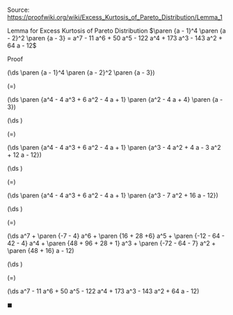 # 

Source: https://proofwiki.org/wiki/Excess_Kurtosis_of_Pareto_Distribution/Lemma_1

Lemma for Excess Kurtosis of Pareto Distribution
$\paren {a - 1}^4 \paren {a - 2}^2 \paren {a - 3} = a^7 - 11 a^6 + 50 a^5 - 122 a^4 + 173 a^3 - 143 a^2 + 64 a - 12$


Proof













\(\ds \paren {a - 1}^4 \paren {a - 2}^2 \paren {a - 3}\)

\(=\)







\(\ds \paren {a^4 - 4 a^3 + 6 a^2 - 4 a + 1} \paren {a^2 - 4 a + 4} \paren {a - 3}\)




















\(\ds \)

\(=\)







\(\ds \paren {a^4 - 4 a^3 + 6 a^2 - 4 a + 1} \paren {a^3 - 4 a^2 + 4 a - 3 a^2 + 12 a - 12}\)




















\(\ds \)

\(=\)







\(\ds \paren {a^4 - 4 a^3 + 6 a^2 - 4 a + 1} \paren {a^3 - 7 a^2 + 16 a - 12}\)




















\(\ds \)

\(=\)







\(\ds a^7 + \paren {-7 - 4} a^6 + \paren {16 + 28 +6} a^5 + \paren {-12 - 64 - 42 - 4} a^4 + \paren {48 + 96 + 28 + 1} a^3 + \paren {-72 - 64 - 7} a^2 + \paren {48 + 16} a - 12\)




















\(\ds \)

\(=\)







\(\ds a^7 - 11 a^6 + 50 a^5 - 122 a^4 + 173 a^3 - 143 a^2 + 64 a - 12\)









$\blacksquare$





